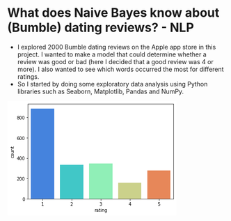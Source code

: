 # What does Naive Bayes know about (Bumble) dating reviews? - NLP
- I explored 2000 Bumble dating reviews on the Apple app store in this project. I wanted to make a model that could determine whether a review was good or bad (here I decided that a good review was 4 or more). I also wanted to see which words occurred the most for different ratings.
- So I started by doing some exploratory data analysis using Python libraries such as Seaborn, Matplotlib, Pandas and NumPy.

![](Picture_10.png)
